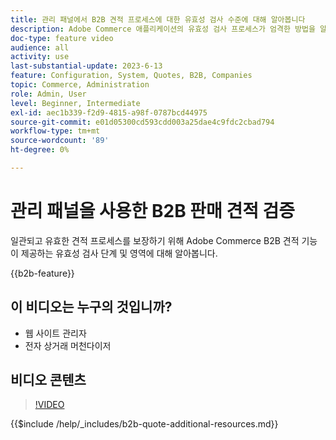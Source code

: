```yaml
---
title: 관리 패널에서 B2B 견적 프로세스에 대한 유효성 검사 수준에 대해 알아봅니다
description: Adobe Commerce 애플리케이션의 유효성 검사 프로세스가 엄격한 방법을 알아봅니다.  이 비디오 튜토리얼에서는 Adobe Commerce 관리 패널의 유효성 검사 프로세스를 보여 주어 따옴표 절차가 유효하고 일관되는지 확인합니다
doc-type: feature video
audience: all
activity: use
last-substantial-update: 2023-6-13
feature: Configuration, System, Quotes, B2B, Companies
topic: Commerce, Administration
role: Admin, User
level: Beginner, Intermediate
exl-id: aec1b339-f2d9-4815-a98f-0787bcd44975
source-git-commit: e01d05300cd593cdd003a25dae4c9fdc2cbad794
workflow-type: tm+mt
source-wordcount: '89'
ht-degree: 0%

---
```


# 관리 패널을 사용한 B2B 판매 견적 검증

일관되고 유효한 견적 프로세스를 보장하기 위해 Adobe Commerce B2B 견적 기능이 제공하는 유효성 검사 단계 및 영역에 대해 알아봅니다.

{{b2b-feature}}

## 이 비디오는 누구의 것입니까?

- 웹 사이트 관리자
- 전자 상거래 머천다이저

## 비디오 콘텐츠

>[!VIDEO](https://video.tv.adobe.com/v/3420413?learn=on)

{{$include /help/_includes/b2b-quote-additional-resources.md}}
